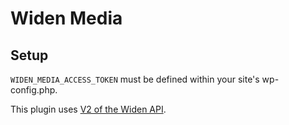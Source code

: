 # Widen Media

## Setup

`WIDEN_MEDIA_ACCESS_TOKEN` must be defined within your site's wp-config.php.

This plugin uses [V2 of the Widen API](https://widenv2.docs.apiary.io/).
